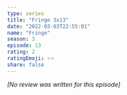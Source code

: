 ```yaml
---
type: series
title: "Fringe 3x13"
date: "2022-03-03T22:55:01"
name: "Fringe"
season: 3
episode: 13
rating: 2
ratingEmoji: ⭐️⭐️
share: false
---
```


_[No review was written for this episode]_
